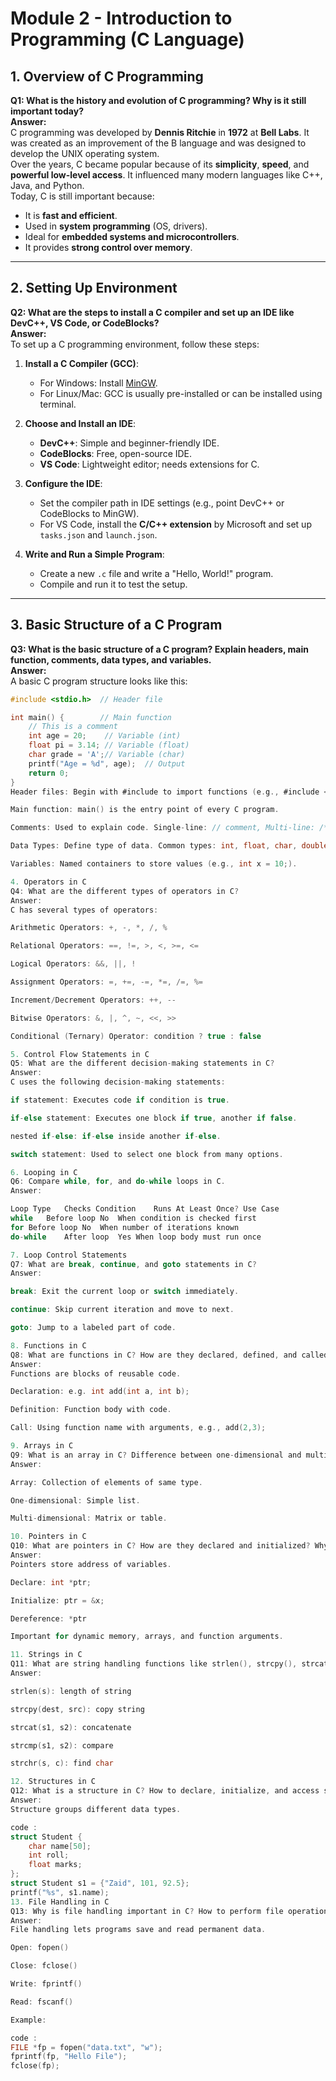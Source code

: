 # Module 2 - Introduction to Programming (C Language)

## 1. Overview of C Programming

**Q1: What is the history and evolution of C programming? Why is it still important today?**  
**Answer:**  
C programming was developed by **Dennis Ritchie** in **1972** at **Bell Labs**. It was created as an improvement of the B language and was designed to develop the UNIX operating system.  
Over the years, C became popular because of its **simplicity**, **speed**, and **powerful low-level access**. It influenced many modern languages like C++, Java, and Python.  
Today, C is still important because:

- It is **fast and efficient**.
- Used in **system programming** (OS, drivers).
- Ideal for **embedded systems and microcontrollers**.
- It provides **strong control over memory**.

---

## 2. Setting Up Environment

**Q2: What are the steps to install a C compiler and set up an IDE like DevC++, VS Code, or CodeBlocks?**  
**Answer:**  
To set up a C programming environment, follow these steps:

1. **Install a C Compiler (GCC)**:

   - For Windows: Install [MinGW](https://sourceforge.net/projects/mingw/).
   - For Linux/Mac: GCC is usually pre-installed or can be installed using terminal.

2. **Choose and Install an IDE**:

   - **DevC++**: Simple and beginner-friendly IDE.
   - **CodeBlocks**: Free, open-source IDE.
   - **VS Code**: Lightweight editor; needs extensions for C.

3. **Configure the IDE**:

   - Set the compiler path in IDE settings (e.g., point DevC++ or CodeBlocks to MinGW).
   - For VS Code, install the **C/C++ extension** by Microsoft and set up `tasks.json` and `launch.json`.

4. **Write and Run a Simple Program**:
   - Create a new `.c` file and write a "Hello, World!" program.
   - Compile and run it to test the setup.

---

## 3. Basic Structure of a C Program

**Q3: What is the basic structure of a C program? Explain headers, main function, comments, data types, and variables.**  
**Answer:**  
A basic C program structure looks like this:

```c
#include <stdio.h>  // Header file

int main() {        // Main function
    // This is a comment
    int age = 20;    // Variable (int)
    float pi = 3.14; // Variable (float)
    char grade = 'A';// Variable (char)
    printf("Age = %d", age);  // Output
    return 0;
}
Header files: Begin with #include to import functions (e.g., #include <stdio.h> for input/output).

Main function: main() is the entry point of every C program.

Comments: Used to explain code. Single-line: // comment, Multi-line: /* comment */

Data Types: Define type of data. Common types: int, float, char, double.

Variables: Named containers to store values (e.g., int x = 10;).

4. Operators in C
Q4: What are the different types of operators in C?
Answer:
C has several types of operators:

Arithmetic Operators: +, -, *, /, %

Relational Operators: ==, !=, >, <, >=, <=

Logical Operators: &&, ||, !

Assignment Operators: =, +=, -=, *=, /=, %=

Increment/Decrement Operators: ++, --

Bitwise Operators: &, |, ^, ~, <<, >>

Conditional (Ternary) Operator: condition ? true : false

5. Control Flow Statements in C
Q5: What are the different decision-making statements in C?
Answer:
C uses the following decision-making statements:

if statement: Executes code if condition is true.

if-else statement: Executes one block if true, another if false.

nested if-else: if-else inside another if-else.

switch statement: Used to select one block from many options.

6. Looping in C
Q6: Compare while, for, and do-while loops in C.
Answer:

Loop Type	Checks Condition	Runs At Least Once?	Use Case
while	Before loop	No	When condition is checked first
for	Before loop	No	When number of iterations known
do-while	After loop	Yes	When loop body must run once

7. Loop Control Statements
Q7: What are break, continue, and goto statements in C?
Answer:

break: Exit the current loop or switch immediately.

continue: Skip current iteration and move to next.

goto: Jump to a labeled part of code.

8. Functions in C
Q8: What are functions in C? How are they declared, defined, and called?
Answer:
Functions are blocks of reusable code.

Declaration: e.g. int add(int a, int b);

Definition: Function body with code.

Call: Using function name with arguments, e.g., add(2,3);

9. Arrays in C
Q9: What is an array in C? Difference between one-dimensional and multi-dimensional arrays?
Answer:

Array: Collection of elements of same type.

One-dimensional: Simple list.

Multi-dimensional: Matrix or table.

10. Pointers in C
Q10: What are pointers in C? How are they declared and initialized? Why are they important?
Answer:
Pointers store address of variables.

Declare: int *ptr;

Initialize: ptr = &x;

Dereference: *ptr

Important for dynamic memory, arrays, and function arguments.

11. Strings in C
Q11: What are string handling functions like strlen(), strcpy(), strcat(), strcmp(), and strchr()?
Answer:

strlen(s): length of string

strcpy(dest, src): copy string

strcat(s1, s2): concatenate

strcmp(s1, s2): compare

strchr(s, c): find char

12. Structures in C
Q12: What is a structure in C? How to declare, initialize, and access structure members?
Answer:
Structure groups different data types.

code :
struct Student {
    char name[50];
    int roll;
    float marks;
};
struct Student s1 = {"Zaid", 101, 92.5};
printf("%s", s1.name);
13. File Handling in C
Q13: Why is file handling important in C? How to perform file operations?
Answer:
File handling lets programs save and read permanent data.

Open: fopen()

Close: fclose()

Write: fprintf()

Read: fscanf()

Example:

code :
FILE *fp = fopen("data.txt", "w");
fprintf(fp, "Hello File");
fclose(fp);
```
